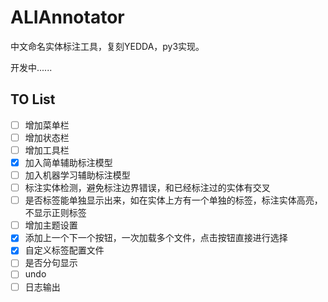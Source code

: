 # ALIAnnotator

中文命名实体标注工具，复刻YEDDA，py3实现。

开发中......

## TO List

- [ ] 增加菜单栏
- [ ] 增加状态栏
- [ ] 增加工具栏
- [X] 加入简单辅助标注模型
- [ ] 加入机器学习辅助标注模型
- [ ] 标注实体检测，避免标注边界错误，和已经标注过的实体有交叉
- [ ] 是否标签能单独显示出来，如在实体上方有一个单独的标签，标注实体高亮，不显示正则标签
- [ ] 增加主题设置
- [X] 添加上一个下一个按钮，一次加载多个文件，点击按钮直接进行选择
- [X] 自定义标签配置文件
- [ ] 是否分句显示
- [ ] undo
- [ ] 日志输出
